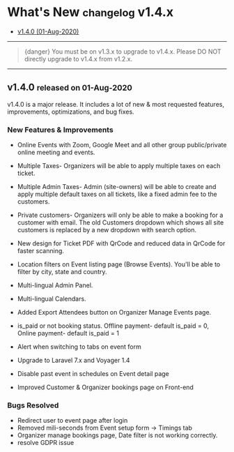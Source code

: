 # What's New <small>changelog</small> v1.4.x

- [v1.4.0 (01-Aug-2020)](#v1.4.0)

---

>{danger} You must be on v1.3.x to upgrade to v1.4.x. Please DO NOT directly upgrade to v1.4.x from v1.2.x.

---

<a name="v1.4.0"></a> 
## v1.4.0 <small>released on 01-Aug-2020</small>

v1.4.0 is a major release. It includes a lot of new & most requested features, improvements, optimizations, and bug fixes.


### New Features & Improvements

- Online Events with Zoom, Google Meet and all other group public/private online meeting and events.
- Multiple Taxes- Organizers will be able to apply multiple taxes on each ticket.
- Multiple Admin Taxes- Admin (site-owners) will be able to create and apply multiple default taxes on all tickets, like a fixed admin fee to the customers. 
- Private customers- Organizers will only be able to make a booking for a customer with email. The old Customers dropdown which shows all site customers is replaced by a new dropdown with search option.
- New design for Ticket PDF with QrCode and reduced data in QrCode for faster scanning.
- Location filters on Event listing page (Browse Events). You'll be able to filter by city, state and country.

- Multi-lingual Admin Panel. 
- Multi-lingual Calendars.
- Added Export Attendees button on Organizer Manage Events page.
- is_paid or not booking status. Offline payment- default is_paid = 0, Online payment- default is_paid = 1

- Alert when switching to tabs on event form
- Upgrade to Laravel 7.x and Voyager 1.4
- Disable past event in schedules on Event detail page
- Improved Customer & Organizer bookings page on Front-end


### Bugs Resolved

- Redirect user to event page after login
- Removed mili-seconds from Event setup form -> Timings tab
- Organizer manage bookings page, Date filter is not working correctly.
- resolve GDPR issue
